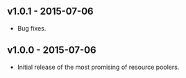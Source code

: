 
## v1.0.1 - 2015-07-06
 - Bug fixes.

## v1.0.0 - 2015-07-06
 - Initial release of the most promising of resource poolers.
